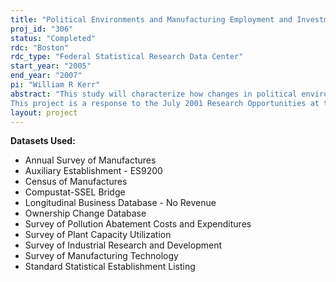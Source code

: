 ```yaml
---
title: "Political Environments and Manufacturing Employment and Investment"
proj_id: "306"
status: "Completed"
rdc: "Boston"
rdc_type: "Federal Statistical Research Data Center"
start_year: "2005"
end_year: "2007"
pi: "William R Kerr"
abstract: "This study will characterize how changes in political environments from 1963–2000 influenced the employment and investment decisions, including technology adoption, of manufacturing establishments. Special attention will be given to the impact of elections themselves, including expectations of the candidates’ ideologies. In the face of uncertain elections, are plants more reserved in their hiring or investing behavior? Do the victories of candidates with very strong ideologies lead to discrete adjustments in anticipation of future conditions? Three econometric specifications will be considered: standard cross-sectional regressions; a state border discontinuity analysis; and a longitudinal analysis using a balanced 1973–1988 panel of Annual Survey of Manufacturing plants. Use of detailed plant data housed at the Center for Economic Studies is essential for isolating the impact of local politics on establishment behavior, employing a border effects analysis that requires county identification, and characterizing the different reactions of local, single-plant firms versus establishments part of large, regionally-diverse enterprises. 
This project is a response to the July 2001 Research Opportunities at the Census Bureau publication that requests proposals studying how higher-order moments (i.e., skewness, kurtosis) of the cross-section distribution of investment and employment variables should be made publicly available. To identify the influences of regional political environments and elections, I will need to calculate these higher-order moments for individual states and perhaps smaller county/MSA divisions. In a technical memo, I will be able to characterize the best candidate metrics for release from the perspectives of the Census Bureau and potential researchers, the limits to disaggregating geographically these moments (either due to confidentiality concerns or data quality issues), and if and how these higher-order moments should be calculated in non-Census of Manufacturers years. Additional benefits are also identified in the proposal."
layout: project
---
```


**Datasets Used:**

  - Annual Survey of Manufactures 
  - Auxiliary Establishment - ES9200 
  - Census of Manufactures 
  - Compustat-SSEL Bridge 
  - Longitudinal Business Database - No Revenue 
  - Ownership Change Database 
  - Survey of Pollution Abatement Costs and Expenditures 
  - Survey of Plant Capacity Utilization 
  - Survey of Industrial Research and Development 
  - Survey of Manufacturing Technology 
  - Standard Statistical Establishment Listing 

